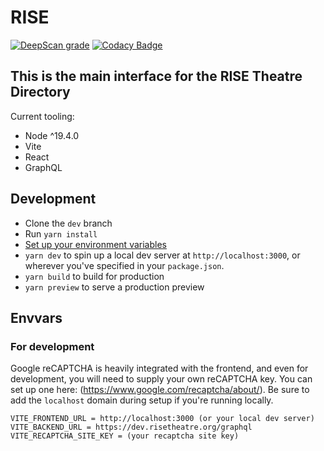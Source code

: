 # RISE

[![DeepScan grade](https://deepscan.io/api/teams/14424/projects/23596/branches/718895/badge/grade.svg)](https://deepscan.io/dashboard#view=project\&tid=14424\&pid=23596\&bid=718895)
[![Codacy Badge](https://app.codacy.com/project/badge/Grade/64f466be6e654cd2a2bb790971fb07ef)](https://app.codacy.com/gh/roundhousedesigns/rise-frontend/dashboard?utm_source=gh\&utm_medium=referral\&utm_content=\&utm_campaign=Badge_grade)

## This is the main interface for the RISE Theatre Directory

Current tooling:

*   Node ^19.4.0
*   Vite
*   React
*   GraphQL

## Development

*   Clone the `dev` branch
*   Run `yarn install`
*   [Set up your environment variables](#envvars)
*   `yarn dev` to spin up a local dev server at `http://localhost:3000`, or wherever you've specified in your `package.json`.
*   `yarn build` to build for production
*   `yarn preview` to serve a production preview

## Envvars

### For development

Google reCAPTCHA is heavily integrated with the frontend, and even for development, you will need to supply your own reCAPTCHA key. You can set up one here: (<https://www.google.com/recaptcha/about/>). Be sure to add the `localhost` domain during setup if you're running locally.

    VITE_FRONTEND_URL = http://localhost:3000 (or your local dev server)
    VITE_BACKEND_URL = https://dev.risetheatre.org/graphql
    VITE_RECAPTCHA_SITE_KEY = (your recaptcha site key)
